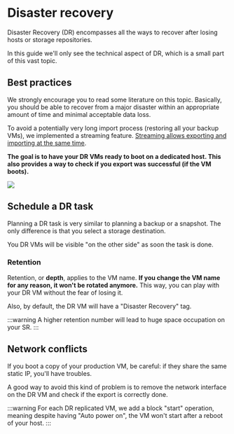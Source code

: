 # Disaster recovery

Disaster Recovery (DR) encompasses all the ways to recover after losing hosts or storage repositories.

In this guide we'll only see the technical aspect of DR, which is a small part of this vast topic.

## Best practices

We strongly encourage you to read some literature on this topic. Basically, you should be able to recover from a major disaster within an appropriate amount of time and minimal acceptable data loss.

To avoid a potentially very long import process (restoring all your backup VMs), we implemented a streaming feature. [Streaming allows exporting and importing at the same time](https://xen-orchestra.com/blog/vm-streaming-export-in-xenserver/).

**The goal is to have your DR VMs ready to boot on a dedicated host. This also provides a way to check if you export was successful (if the VM boots).**

![](https://xen-orchestra.com/blog/content/images/2015/10/newsolution.png)

## Schedule a DR task

Planning a DR task is very similar to planning a backup or a snapshot. The only difference is that you select a storage destination.

You DR VMs will be visible "on the other side" as soon the task is done.

### Retention

Retention, or **depth**, applies to the VM name. **If you change the VM name for any reason, it won't be rotated anymore.** This way, you can play with your DR VM without the fear of losing it.

Also, by default, the DR VM will have a "Disaster Recovery" tag.

:::warning
A higher retention number will lead to huge space occupation on your SR.
:::

## Network conflicts

If you boot a copy of your production VM, be careful: if they share the same static IP, you'll have troubles.

A good way to avoid this kind of problem is to remove the network interface on the DR VM and check if the export is correctly done.

:::warning
For each DR replicated VM, we add a block "start" operation, meaning despite having "Auto power on", the VM won't start after a reboot of your host.
:::
